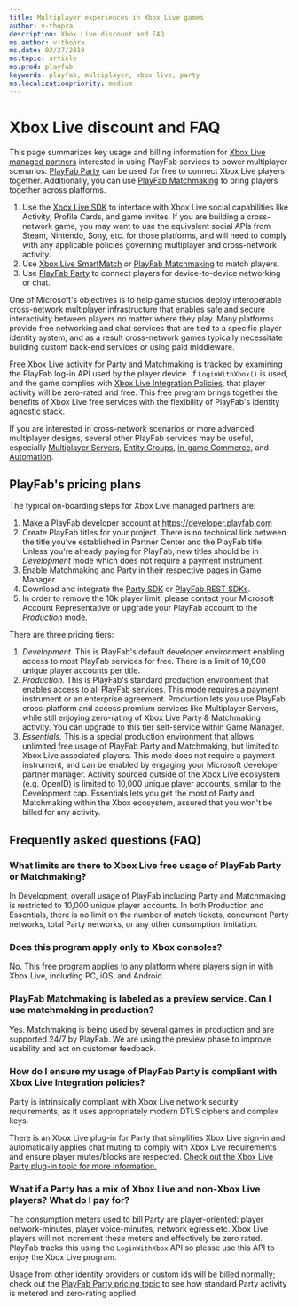 ```yaml
---
title: Multiplayer experiences in Xbox Live games
author: v-thopra
description: Xbox Live discount and FAQ
ms.author: v-thopra
ms.date: 02/27/2019
ms.topic: article
ms.prod: playfab
keywords: playfab, multiplayer, xbox live, party
ms.localizationpriority: medium
---
```


# Xbox Live discount and FAQ

This page summarizes key usage and billing information for [Xbox Live managed partners](https://docs.microsoft.com/gaming/xbox-live/get-started/setup-partner-center/setup-partner-center-id-partners) interested in using PlayFab services to power multiplayer scenarios. [PlayFab Party](../../multiplayer/networking/index.md) can be used for free to connect Xbox Live players together.  Additionally, you can use [PlayFab Matchmaking](../../multiplayer/matchmaking/index.md) to bring players together across platforms.

1. Use the [Xbox Live SDK](https://docs.microsoft.com/gaming/xbox-live) to interface with Xbox Live social capabilities like
Activity, Profile Cards, and game invites. If you are building a cross-network game, you may want to use the equivalent social APIs from Steam, Nintendo, Sony, etc. for those platforms, and will need to comply with any applicable policies governing multiplayer and cross-network activity.
2. Use [Xbox Live SmartMatch](https://docs.microsoft.com/gaming/xbox-live/multiplayer/multiplayer-manager/play-multiplayer-with-matchmaking) or  [PlayFab Matchmaking](../../multiplayer/matchmaking/index.md) to match players.
3. Use [PlayFab Party](../../multiplayer/networking/index.md) to connect players for device-to-device networking or chat.

One of Microsoft's objectives is to help game studios deploy interoperable cross-network multiplayer infrastructure that enables safe and secure interactivity between players no matter where they play. Many platforms provide free networking and chat services that are tied to a specific player identity system, and as a result cross-network games typically necessitate building custom back-end services or using paid middleware. 

Free Xbox Live activity for Party and Matchmaking is tracked by examining the PlayFab log-in API used by the player device. If `LoginWithXbox()` is used, and the game complies with [Xbox Live Integration Policies](https://aka.ms/XboxLivePolicy), that player activity will be zero-rated and free. This free program brings together the benefits of Xbox Live free services with the flexibility of PlayFab's identity agnostic stack.

If you are interested in cross-network scenarios or more advanced multiplayer designs, several other PlayFab services may be useful, especially [Multiplayer Servers](../servers/index.md), [Entity Groups](../../data/playerdata/index.md), [in-game Commerce](https://docs.microsoft.com/gaming/playfab/index#pivot=documentation&panel=commerce), and [Automation](https://docs.microsoft.com/gaming/playfab/index#pivot=documentation&panel=automation).

##  PlayFab's pricing plans
The typical on-boarding steps for Xbox Live managed partners are:

1. Make a PlayFab developer account at https://developer.playfab.com
2. Create PlayFab titles for your project. There is no technical link between the title you’ve established in Partner Center and the PlayFab title. Unless you're already paying for PlayFab, new titles should be in *Development* mode which does not require a payment instrument.
3. Enable Matchmaking and Party in their respective pages in Game Manager.
4. Download and integrate the [Party SDK](https://docs.microsoft.com/gaming/playfab/features/multiplayer/networking/) or [PlayFab REST SDKs](https://docs.microsoft.com/gaming/playfab/index#pivot=documentation&panel=sdks).
5. In order to remove the 10k player limit, please contact your Microsoft Account Representative or upgrade your PlayFab account to the *Production* mode. 

There are three pricing tiers:

1. *Development.* This is PlayFab's default developer environment enabling access to most PlayFab services for free. There is a limit of 10,000 unique player accounts per title.
1. *Production.* This is PlayFab's standard production environment that enables access to all PlayFab services. This mode requires a payment instrument or an enterprise agreement. Production lets you use PlayFab cross-platform and access premium services like Multiplayer Servers, while still enjoying zero-rating of Xbox Live Party & Matchmaking activity. You can upgrade to this tier self-service within Game Manager.
1. *Essentials.* This is a special production environment that allows unlimited free usage of PlayFab Party and Matchmaking, but limited to Xbox Live associated players. This mode does not require a payment instrument, and can be enabled by engaging your Microsoft developer partner manager. Activity sourced outside of the Xbox Live ecosystem (e.g. OpenID) is limited to 10,000 unique player accounts, similar to the Development cap. Essentials lets you get the most of Party and Matchmaking within the Xbox ecosystem, assured that you won't be billed for any activity.

## Frequently asked questions (FAQ)

### What limits are there to Xbox Live free usage of PlayFab Party or Matchmaking?
In Development, overall usage of PlayFab including Party and Matchmaking is restricted to 10,000 unique player accounts. In both Production and Essentials, there is no limit on the number of match tickets, concurrent Party networks, total Party networks, or any other consumption limitation.

### Does this program apply only to Xbox consoles?
No. This free program applies to any platform where players sign in with Xbox Live, including PC, iOS, and Android.

### PlayFab Matchmaking is labeled as a preview service. Can I use matchmaking in production?
Yes. Matchmaking is being used by several games in production and are supported 24/7 by PlayFab. We are using the preview phase to improve usability and act on customer feedback.

### How do I ensure my usage of PlayFab Party is compliant with Xbox Live Integration policies?
Party is intrinsically compliant with Xbox Live network security requirements, as it uses appropriately modern DTLS ciphers and complex keys.

There is an Xbox Live plug-in for Party that simplifies Xbox Live sign-in and automatically applies chat muting to comply with Xbox Live requirements and ensure player mutes/blocks are respected. [Check out the Xbox Live Party plug-in topic for more information.](./party-xbox-live-guide.md)

### What if a Party has a mix of Xbox Live and non-Xbox Live players? What do I pay for?
The consumption meters used to bill Party are player-oriented: player network-minutes, player voice-minutes, network egress etc. Xbox Live players will not increment these meters and effectively be zero rated. PlayFab tracks this using the `LoginWithXbox` API so please use this API to enjoy the Xbox Live program.

Usage from other identity providers or custom ids will be billed normally; check out the [PlayFab Party pricing topic](../../multiplayer/networking/pricing.md) to see how standard Party activity is metered and zero-rating applied.
